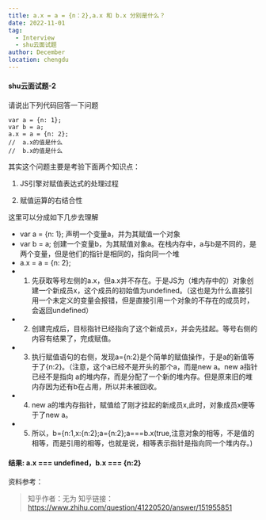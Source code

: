 ```yaml
---
title: a.x = a = {n：2},a.x 和 b.x 分别是什么？ 
date: 2022-11-01
tag: 
  - Interview
  - shu云面试题
author: December
location: chengdu 
---
```


#### shu云面试题-2
请说出下列代码回答一下问题
```
var a = {n: 1};
var b = a;
a.x = a = {n: 2};
//  a.x的值是什么
//  b.x的值是什么
```
其实这个问题主要是考验下面两个知识点：

1. JS引擎对赋值表达式的处理过程

2. 赋值运算的右结合性


这里可以分成如下几步去理解
- var a = {n: 1};
声明一个变量a，并为其赋值一个对象
- var b = a;
创建一个变量b，为其赋值对象a。在栈内存中，a与b是不同的，是两个变量，但是他们的指针是相同的，指向同一个堆
- a.x = a = {n: 2};
- 1. 先获取等号左侧的a.x，但a.x并不存在。于是JS为（堆内存中的）对象创建一个新成员x，这个成员的初始值为undefined。（这也是为什么直接引用一个未定义的变量会报错，但是直接引用一个对象的不存在的成员时，会返回undefined）
- 2. 创建完成后，目标指针已经指向了这个新成员x，并会先挂起。等号右侧的内容有结果了，完成赋值。
- 3. 执行赋值语句的右侧，发现a={n:2}是个简单的赋值操作，于是a的新值等于了{n:2}。（注意，这个a已经不是开头的那个a，而是new a。new a指针已经不是指向 a的堆内存，而是分配了一个新的堆内存。但是原来旧的堆内存因为还有b在占用，所以并未被回收。
- 4. new a的堆内存指针，赋值给了刚才挂起的新成员x,此时，对象成员x便等于了new a。
- 5. 所以，b={n:1,x:{n:2};a={n:2};a===b.x(true,注意对象的相等，不是值的相等，而是引用的相等，也就是说，相等表示指针是指向同一个堆内存。)


#### 结果: a.x === undefined，b.x === {n:2}

资料参考：
> 知乎作者：无为
> 知乎链接：https://www.zhihu.com/question/41220520/answer/151955851
